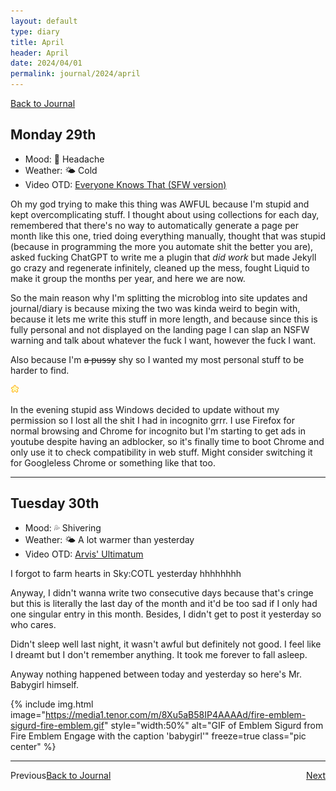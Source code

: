 ```yaml
---
layout: default
type: diary
title: April
header: April
date: 2024/04/01
permalink: journal/2024/april
---
```

[Back to Journal](/journal)
## Monday 29th

- Mood: 🧶 Headache
- Weather: 🌤 Cold
- Video OTD: [Everyone Knows That (SFW version)](https://youtu.be/_rd4euNwCvo)

Oh my god trying to make this thing was AWFUL because I'm stupid and kept overcomplicating stuff. I thought about using collections for each day, remembered that there's no way to automatically generate a page per month like this one, tried doing everything manually, thought that was stupid (because in programming the more you automate shit the better you are), asked fucking ChatGPT to write me a plugin that *did work* but made Jekyll go crazy and regenerate infinitely, cleaned up the mess, fought Liquid to make it group the months per year, and here we are now.

So the main reason why I'm splitting the microblog into site updates and journal/diary is because mixing the two was kinda weird to begin with, because it lets me write this stuff in more length, and because since this is fully personal and not displayed on the landing page I can slap an NSFW warning and talk about whatever the fuck I want, however the fuck I want.

Also because I'm <s>a pussy</s> shy so I wanted my most personal stuff to be harder to find.

<div class="center"><img src="/assets/img/divider.gif"></div>

In the evening stupid ass Windows decided to update without my permission so I lost all the shit I had in incognito grrr. I use Firefox for normal browsing and Chrome for incognito but I'm starting to get ads in youtube despite having an adblocker, so it's finally time to boot Chrome and only use it to check compatibility in web stuff. Might consider switching it for Googleless Chrome or something like that too.

***
## Tuesday 30th

- Mood: 💦 Shivering
- Weather: 🌤 A lot warmer than yesterday
- Video OTD: [Arvis' Ultimatum](https://youtu.be/ZzUth1mKMwI?si=2AhPPUsbCEcAFzhi)

I forgot to farm hearts in Sky:COTL yesterday hhhhhhhh

Anyway, I didn't wanna write two consecutive days because that's cringe but this is literally the last day of the month and it'd be too sad if I only had one singular entry in this month. Besides, I didn't get to post it yesterday so who cares.

Didn't sleep well last night, it wasn't awful but definitely not good. I feel like I dreamt but I don't remember anything. It took me forever to fall asleep.

Anyway nothing happened between today and yesterday so here's Mr. Babygirl himself.

{% include img.html image="https://media1.tenor.com/m/8Xu5aB58IP4AAAAd/fire-emblem-sigurd-fire-emblem.gif" style="width:50%" alt="GIF of Emblem Sigurd from Fire Emblem Engage with the caption 'babygirl'" freeze=true class="pic center" %}

***
<p class="center"><span style="float:left">Previous</span><span><a href="/journal">Back to Journal</a></span><span style="float:right"><a href="/journal/2024/may">Next</a></span></p>